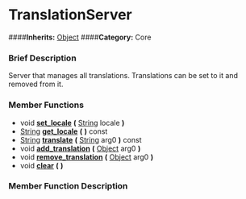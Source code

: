 #  TranslationServer  
####**Inherits:** [Object](class_object)
####**Category:** Core

###  Brief Description  
Server that manages all translations. Translations can be set to it and removed from it.

###  Member Functions 
  * void  **[set&#95;locale](#set_locale)**  **(** [String](class_string) locale  **)**
  * [String](class_string)  **[get&#95;locale](#get_locale)**  **(** **)** const
  * [String](class_string)  **[translate](#translate)**  **(** [String](class_string) arg0  **)** const
  * void  **[add&#95;translation](#add_translation)**  **(** [Object](class_object) arg0  **)**
  * void  **[remove&#95;translation](#remove_translation)**  **(** [Object](class_object) arg0  **)**
  * void  **[clear](#clear)**  **(** **)**

###  Member Function Description  
